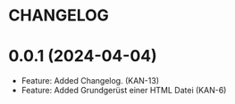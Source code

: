 # CHANGELOG

# 0.0.1 (2024-04-04)
* Feature: Added Changelog. (KAN-13)
* Feature: Added Grundgerüst einer HTML Datei (KAN-6)

